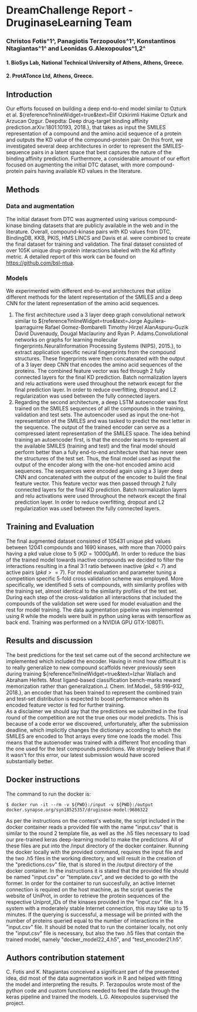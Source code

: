 # DreamChallenge Report - DruginaseLearning Team
### Christos Fotis^1^, Panagiotis Terzopoulos^1^, Konstantinos Ntagiantas^1^ and Leonidas G.Alexopoulos^1,2^
 #### 1. BioSys Lab, National Technical University of Athens, Athens, Greece.
#### 2. ProtATonce Ltd, Athens, Greece.

## Introduction
Our efforts focused on building a deep end-to-end model similar to Ozturk et al. ${reference?inlineWidget=true&text=Elif Ozkirimli Hakime Ozturk and Arzucan Ozgur.  Deepdta:  Deep drug-target binding affinity prediction.arXiv:1801.10193, 2018.}, that takes as input the SMILES representation of a compound and the amino acid sequence of a protein and outputs the KD value of the compound-protein pair.
On this front, we investigated several deep architectures in order to represent the SMILES-sequence pairs in a latent space that best captures the nature of the binding affinity prediction. Furthermore, a considerable amount of our effort focused on augmenting the initial DTC dataset, with more compound-protein pairs having available KD values in the literature.
## Methods
### Data and augmentation
The initial dataset from DTC was augmented using various compound-kinase binding datasets that are publicly available in the web and in the literature. Overall, compound-kinase pairs with KD values from DTC, BindingDB, KKB, PKIS, HMS LINCS and Davis et al. were combined to create the final dataset for training and validation. The final dataset consisted of over 105K unique drug-protein interactions labeled with the Kd affinity metric. A detailed report of this work can be found on https://github.com/bsl-ntua.
### Models
We experimented with different end-to-end architectures that utilize different methods for the latent representation of the SMILES and a deep CNN for the latent representation of the amino acid sequences.
1. The first architecture used a 3 layer deep graph convolutional network similar to ${reference?inlineWidget=true&text=Jorge Aguilera-Iparraguirre Rafael Gomez-Bombarelli Timothy Hirzel AlanAspuru-Guzik David Duvenaudy, Dougal Maclauriny and Ryan P. Adams.Convolutional networks on graphs for learning molecular fingerprints.NeuralInformation Processing Systems (NIPS), 2015.}, to extract application specific neural fingerprints from the compound structures. These fingerprints were then concatenated with the output of a 3 layer deep CNN that encodes the amino acid sequences of the proteins. The combined feature vector was fed through 2 fully connected layers for the final KD prediction. Batch normalization layers and relu activations were used throughout the network except for the final prediction layer. In order to reduce overfitting, dropout and L2 regularization was used between the fully connected layers.
2. Regarding the second architecture, a deep LSTM autoencoder was first trained on the SMILES sequences of all the compounds in the training, validation and test sets. The autoencoder used as input the one-hot representation of the SMILES and was tasked to predict the next letter in the sequence. The output of the trained encoder can serve as a compressed latent representation of the SMILES space. The idea behind training an autoencoder first, is that the encoder learns to represent all the available SMILES (training and test) and the final model should perform better than a fully end-to-end architecture that has never seen the structures of the test set. Thus, the final model used as input the output of the encoder along with the one-hot encoded amino acid sequences. The sequences were encoded again using a 3 layer deep CNN and concatenated with the output of the encoder to build the final feature vector. This feature vector was then passed through 2 fully connected layers for the final KD prediction. Batch normalization layers and relu activations were used throughout the network except the final prediction layer. In order to reduce overfitting, dropout and L2 regularization was used between the fully connected layers. 
## Training and Evaluation
The final augmented dataset consisted of 105431 unique pkd values between 12041 compounds and 1690 kinases, with more than 70000 pairs having a pkd value close to 5 ($KD = 10000 \mu M)$. In order to reduce the bias of the trained model towards inactive compounds we decided to filter the interactions resulting in a final 3:1 ratio between inactive ($pkd<7$) and active pairs ($pkd>=7$). 
For model evaluation and parameter tuning a competition specific 5-fold cross validation scheme was employed. More specifically, we identified 5 sets of compounds, with similarity profiles with the training set, almost identical to the similarity profiles of the test set. During each step of the cross-validation all interactions that included the compounds of the validation set were used for model evaluation and the rest for model training.
The data augmentation pipeline was implemented using R while the models were built in python using keras with tensorflow as back end. Training was performed on a NVIDIA GPU GTX-1080Ti.
## Results and discussion
The best predictions for the test set came out of the second architecture we implemented which included the encoder. Having in mind how difficult it is to really generalize to new compound scaffolds never previously seen during training ${reference?inlineWidget=true&text=Izhar Wallach and Abraham Heifets. Most ligand-based classification bench-marks  reward  memorization  rather  than  generalization.J. Chem. Inf.Model., 58:916–932, 2018.}, an encoder that has been trained to represent the combined train and test-set distribution is expected to boost performance when its encoded feature vector is fed for further training.     
As a disclaimer we should say that the predictions we submitted in the final round of the competition are not the true ones our model predicts. This is because of a code error we discovered, unfortunately, after the submission deadline, which implicitly changes the dictionary according to which the SMILES are encoded to 1hot arrays every time one loads the model. This means that the autoenoder was trained with a different 1hot encoding than the one used for the test compounds predictions. We strongly believe that if it wasn't for this error, our latest submission would have scored substantially better.  

## Docker instructions
The command to run the docker is: 
```
$ docker run -it --rm -v ${PWD}:/input -v ${PWD}:/output docker.synapse.org/syn18525357/druginase-model:9686322 

```
As per the instructions on the contest's website, the script included in the docker container reads a provided file with the name "input.csv" that is similar to the round 2 template file, as well as the .h5 files necessary to load our pre-trained keras deep-learning model to make the predictions. All of these files are put into the /input directory of the docker container. Running the docker locally with the provided command, requires the input file and the two .h5 files in the working directory, and will result in the creation of the "predictions.csv" file, that is stored in the /output directory of the docker container. In the instructions it is stated that the provided file should be named "input.csv" or "template.csv", and we decided to go with the former. In order for the container to run succesfully, an active Internet connection is required on the host machine, as the script queries the website of UniProt, in order to retrieve the protein sequences of the respective Uniprot_IDs of the kinases provided in the "input.csv" file. In a system with a moderately stable Internet connection, this may take up to 15 minutes. If the querying is successful, a message will be printed with the number of proteins queried equal to the number of interactions in the "input.csv" file.
It should be noted that to run the container locally, not only the "input.csv" file is necessary, but also the two .h5 files that contain the trained model, namely "docker_model22_4.h5", and "test_encoder21.h5".

## Authors contribution statement
C. Fotis and K. Ntagiantas conceived a significant part of the presented idea, did most of the data augmentation work in R and helped with fitting the model and interpreting the results. P. Terzopoulos wrote most of the python code and custom functions needed to feed the data through the keras pipeline and trained the models. L.G. Alexopoulos supervised the project.
